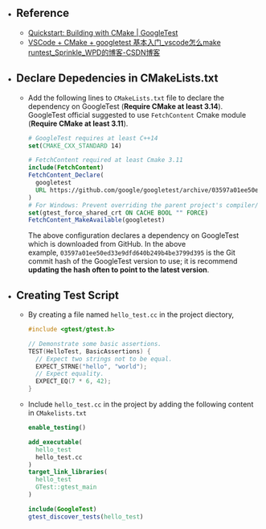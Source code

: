 - ## Reference
	- [Quickstart: Building with CMake | GoogleTest](https://google.github.io/googletest/quickstart-cmake.html)
	- [VSCode + CMake + googletest 基本入门_vscode怎么make runtest_Sprinkle_WPD的博客-CSDN博客](https://blog.csdn.net/qq_26915769/article/details/107028696?spm=1001.2101.3001.6650.1&utm_medium=distribute.pc_relevant.none-task-blog-2%7Edefault%7ECTRLIST%7ERate-1-107028696-blog-130151637.235%5Ev35%5Epc_relevant_increate_t0_download_v2_base&depth_1-utm_source=distribute.pc_relevant.none-task-blog-2%7Edefault%7ECTRLIST%7ERate-1-107028696-blog-130151637.235%5Ev35%5Epc_relevant_increate_t0_download_v2_base&utm_relevant_index=2)
- ## Declare Depedencies in CMakeLists.txt
	- Add the following lines to `CMakeLists.txt` file to declare the dependency on GoogleTest (**Require CMake at least 3.14**). GoogleTest official suggested to use `FetchContent` Cmake module (**Require CMake at least 3.11**).
	  
	  ```Cmake
	  # GoogleTest requires at least C++14
	  set(CMAKE_CXX_STANDARD 14)
	  
	  # FetchContent required at least Cmake 3.11
	  include(FetchContent)
	  FetchContent_Declare(
	    googletest
	    URL https://github.com/google/googletest/archive/03597a01ee50ed33e9dfd640b249b4be3799d395.zip
	  )
	  # For Windows: Prevent overriding the parent project's compiler/linker settings
	  set(gtest_force_shared_crt ON CACHE BOOL "" FORCE)
	  FetchContent_MakeAvailable(googletest)
	  ```
	  
	  The above configuration declares a dependency on GoogleTest which is downloaded from GitHub. In the above example, `03597a01ee50ed33e9dfd640b249b4be3799d395` is the Git commit hash of the GoogleTest version to use; it is recommend **updating the hash often to point to the latest version**.
- ## Creating Test Script
	- By creating a file named `hello_test.cc` in the project diectory, 
	  
	  ```c
	  #include <gtest/gtest.h>
	  
	  // Demonstrate some basic assertions.
	  TEST(HelloTest, BasicAssertions) {
	    // Expect two strings not to be equal.
	    EXPECT_STRNE("hello", "world");
	    // Expect equality.
	    EXPECT_EQ(7 * 6, 42);
	  }
	  ```
	- Include `hello_test.cc` in the project by adding the following content in `CMakelists.txt`
	  
	  ```cmake
	  enable_testing()
	  
	  add_executable(
	    hello_test
	    hello_test.cc
	  )
	  target_link_libraries(
	    hello_test
	    GTest::gtest_main
	  )
	  
	  include(GoogleTest)
	  gtest_discover_tests(hello_test)
	  ```